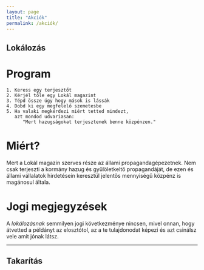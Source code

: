 ```yaml
---
layout: page
title: "Akciók"
permalink: /akciók/
---
```


## Lokálozás

# Program

    1. Keress egy terjesztőt
    2. Kérjél tőle egy Lokál magazint
    3. Tépd össze úgy hogy mások is lássák
    4. Dobd ki egy megfelelő szemetesbe
    5. Ha valaki megkérdezi miért tetted mindezt,
       azt mondod udvariasan:
          "Mert hazugságokat terjesztenek benne közpénzen."

# Miért?

Mert a Lokál magazin szerves része az állami propagandagépezetnek. Nem csak
terjeszti a kormány hazug és gyűlöletkeltő propagandáját, de ezen és állami
vállalatok hirdetésein keresztül jelentős mennyiségű közpénz is magánosul
általa.

# Jogi megjegyzések

A *lokálozásnak* semmilyen jogi következménye nincsen, mivel onnan, hogy
átvetted a példányt az elosztótol, az a te tulajdonodat képezi és azt csinálsz
vele amit jónak látsz.

* * *

## Takarítás

[web]: https://doktordroid.github.io/2meg2az4
[gh]: https://github.com/doktordroid/2meg2az4
[tracker]: https://github.com/doktordroid/2meg2az4/issues
